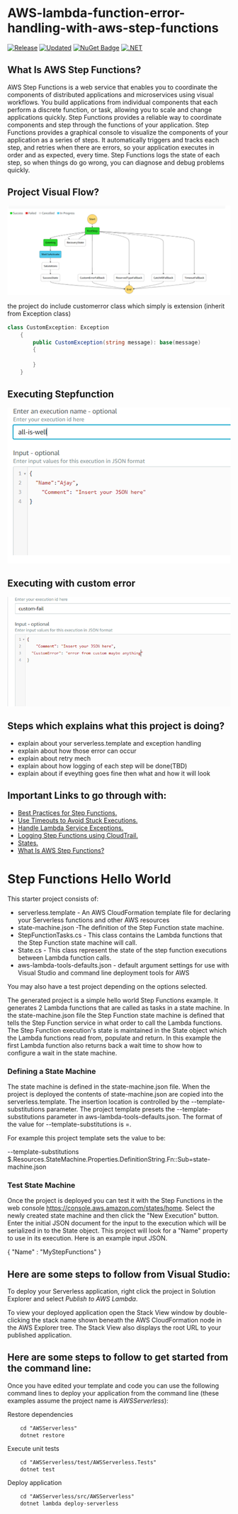 

<meta name='keywords' content='AWS Step Functions'>
<meta name='description' content='aws-lambda-function-error-handling-with-aws-step-functions'>
<meta name='subject' content='aws-lambda-function-error-handling-with-aws-step-functions'>

# AWS-lambda-function-error-handling-with-aws-step-functions
[![Release](https://img.shields.io/badge/release-1.0.2-brightgreen.svg)](#) [![Updated](https://img.shields.io/badge/date-June%2031%2C%202018-orange.svg)](#) [![NuGet Badge](https://buildstats.info/nuget/Amazon.Lambda.Core)](https://www.nuget.org/packages/Amazon.Lambda.Core/) [![.NET](https://img.shields.io/badge/.NET-%3E%3D%204.5.1-ff69b4.svg)](#)


## What Is AWS Step Functions?
AWS Step Functions is a web service that enables you to coordinate the components of distributed applications and microservices using visual workflows. You build applications from individual components that each perform a discrete function, or task, allowing you to scale and change applications quickly. Step Functions provides a reliable way to coordinate components and step through the functions of your application. Step Functions provides a graphical console to visualize the components of your application as a series of steps. It automatically triggers and tracks each step, and retries when there are errors, so your application executes in order and as expected, every time. Step Functions logs the state of each step, so when things do go wrong, you can diagnose and debug problems quickly.


## Project Visual Flow? 

<img src="https://github.com/ajaykotnala/AWSStepFunc/blob/master/AWSServerless/img/visual-flow.PNG" />


the project do include customerror class which simply is extension (inherit from Exception class)
```C#
class CustomException: Exception
    {
        public CustomException(string message): base(message)
        {

        }
    }
```


## Executing Stepfunction 

<img src="https://github.com/ajaykotnala/AWSStepFunc/blob/master/AWSServerless/img/all-well.PNG" />


## Executing with custom error  

<img src="https://github.com/ajaykotnala/AWSStepFunc/blob/master/AWSServerless/img/custom-error.PNG" />



## Steps which explains what this project is doing? 

* explain about your serverless.template and exception handling
* explain about how those error can occur
* explain about retry mech
* explain about how logging of each step will be done(TBD)
* explain about if eveything goes fine then what and how it will look


##  Important Links to go through with:

* [Best Practices for Step Functions.](https://docs.aws.amazon.com/step-functions/latest/dg/sfn-best-practices.html?shortFooter=true)
* [Use Timeouts to Avoid Stuck Executions.](https://docs.aws.amazon.com/step-functions/latest/dg/sfn-stuck-execution.html?shortFooter=true)
* [Handle Lambda Service Exceptions.](https://docs.aws.amazon.com/step-functions/latest/dg/sfn-best-practices.html?shortFooter=true)
* [Logging Step Functions using CloudTrail.](https://docs.aws.amazon.com/step-functions/latest/dg/procedure-cloud-trail.html?shortFooter=true)
* [States.](https://docs.aws.amazon.com/step-functions/latest/dg/amazon-states-language-states.html?shortFooter=true)
* [What Is AWS Step Functions?](https://docs.aws.amazon.com/step-functions/latest/dg/welcome.html?shortFooter=true)



# Step Functions Hello World

This starter project consists of:

* serverless.template - An AWS CloudFormation template file for declaring your Serverless functions and other AWS resources
* state-machine.json -The definition of the Step Function state machine.
* StepFunctionTasks.cs - This class contains the Lambda functions that the Step Function state machine will call.
* State.cs - This class represent the state of the step function executions between Lambda function calls.
* aws-lambda-tools-defaults.json - default argument settings for use with Visual Studio and command line deployment tools for AWS

You may also have a test project depending on the options selected.

The generated project is a simple hello world Step Functions example. It generates 2 Lambda functions that are called as tasks in a state machine. In the state-machine.json file the Step Function state machine is defined that tells the Step Function service in what order to call the Lambda functions. The Step Function execution's state is maintained in the State object which the Lambda functions read from, populate and return. In this example the first Lambda function also returns back a wait time to show how to configure a wait in the state machine.

### Defining a State Machine

The state machine is defined in the state-machine.json file. When the project is deployed the contents of state-machine.json are copied into the serverless.template. The insertion location is controlled by the --template-substitutions parameter. The project template presets the --template-substitutions parameter in aws-lambda-tools-defaults.json. The format of the value for --template-substitutions is <json-path>=<file-name>.

For example this project template sets the value to be:

--template-substitutions $.Resources.StateMachine.Properties.DefinitionString.Fn::Sub=state-machine.json

### Test State Machine

Once the project is deployed you can test it with the Step Functions in the web console https://console.aws.amazon.com/states/home. Select the newly created state machine and then click the "New Execution" button. Enter the initial JSON document for the input to the execution which will be serialized in to the State object. This project will look for a "Name" property to use in its execution. Here is an example input JSON.

{
    "Name" : "MyStepFunctions"
}

## Here are some steps to follow from Visual Studio:

To deploy your Serverless application, right click the project in Solution Explorer and select *Publish to AWS Lambda*.

To view your deployed application open the Stack View window by double-clicking the stack name shown beneath the AWS CloudFormation node in the AWS Explorer tree. The Stack View also displays the root URL to your published application.

## Here are some steps to follow to get started from the command line:

Once you have edited your template and code you can use the following command lines to deploy your application from the command line (these examples assume the project name is *AWSServerless*):

Restore dependencies
```
    cd "AWSServerless"
    dotnet restore
```

Execute unit tests
```
    cd "AWSServerless/test/AWSServerless.Tests"
    dotnet test
```

Deploy application
```
    cd "AWSServerless/src/AWSServerless"
    dotnet lambda deploy-serverless
```




